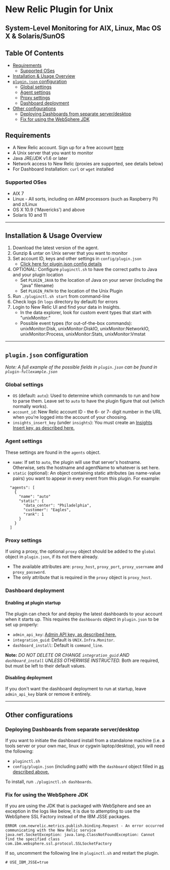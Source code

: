 # New Relic Plugin for Unix

## System-Level Monitoring for AIX, Linux, Mac OS X & Solaris/SunOS

## Table Of Contents
* [Requirements](#requirements)
	* [Supported OSes](#supported-oses)
* [Installation & Usage Overview](#installation-usage-overview)
* [`plugin.json` configuration](#pluginjson-configuration)
	* [Global settings](#global-settings)
	* [Agent settings](#agent-settings)
	* [Proxy settings](#proxy-settings)
	* [Dashboard deployment](#dashboard-deployment)
* [Other configurations](#other-configurations)
	* [Deploying Dashboards from separate server/desktop](#deploying-dashboards-from-separate-serverdesktop)
	* [Fix for using the WebSphere JDK](#fix-for-using-the-websphere-jdk)

## Requirements
* A New Relic account. Sign up for a free account [here](http://newrelic.com)
* A Unix server that you want to monitor
* Java JRE/JDK v1.6 or later
* Network access to New Relic (proxies are supported, see details below)
* For Dashboard Installation: `curl` or `wget` installed

### Supported OSes
* AIX 7
* Linux - All sorts, including on ARM processors (such as Raspberry Pi) and z/Linux
* OS X 10.9 ('Mavericks') and above
* Solaris 10 and 11

--------------------------------------------------------------------------------

## Installation & Usage Overview
1. Download the latest version of the agent.
2. Gunzip & untar on Unix server that you want to monitor
3. Set account ID, keys and other settings in `config/plugin.json`
	* [Click here for plugin.json config details](#pluginjson-configuration)
4. OPTIONAL: Configure `pluginctl.sh` to have the correct paths to Java and your plugin location
	* Set `PLUGIN_JAVA` to the location of Java on your server (including the "java" filename)
	* Set `PLUGIN_PATH` to the location of the Unix Plugin
5. Run `./pluginctl.sh start` from command-line
6. Check logs (in `logs` directory by default) for errors
7. Login to New Relic UI and find your data in Insights.
	* In the data explorer, look for custom event types that start with "unixMonitor:"
	* Possible event types (for out-of-the-box commands): unixMonitor:Disk, unixMonitor:DiskIO, unixMonitor:NetworkIO, unixMonitor:Process, unixMonitor:Stats, unixMonitor:Vmstat

--------------------------------------------------------------------------------

## `plugin.json` configuration
_Note: A full example of the possible fields in `plugin.json` can be found in `plugin-fullexample.json`_

### Global settings
* `OS` (default: `auto`): Used to determine which commands to run and how to parse them. Leave set to `auto` to have the plugin figure that out (which normally works).
* `account_id`: New Relic account ID - the 6- or 7- digit number in the URL when you're logged into the account of your choosing.
* `insights_insert_key` (under `insights`): You must create an [Insights Insert key, as described here.](https://docs.newrelic.com/docs/insights/insights-data-sources/custom-data/insert-custom-events-insights-api#register)

### Agent settings
These settings are found in the `agents` object.

* `name`: If set to `auto`, the plugin will use that server's hostname. Otherwise, sets the hostname and agentName to whatever is set here. 
* `static` (optional): An object containing static attributes (as name-value pairs) you want to appear in every event from this plugin. For example:
```
  "agents": [
    {
      "name": "auto"
      "static": {
        "data_center": "Philadelphia",
        "customer": "Eagles",
        "rank": 1	
      }
    }
  ]
```

### Proxy settings
If using a proxy, the optional `proxy` object should be added to the `global` object in `plugin.json`, if its not there already.

* The available attributes are: `proxy_host`, `proxy_port`, `proxy_username` and `proxy_password`.
* The only attribute that is required in the `proxy` object is `proxy_host`.

### Dashboard deployment

#### Enabling at plugin startup
The plugin can check for and deploy the latest dashboards to your account when it starts up. This requires the `dashboards` object in `plugin.json` to be set up properly:

* `admin_api_key`: [Admin API key, as described here.](https://docs.newrelic.com/docs/apis/rest-api-v2/getting-started/api-keys#admin-api)
* `integration_guid`: Default is `UNIX.Infra.Monitor`.
* `dashboard_install`: Default is `command_line`.

**Note:** *DO NOT DELETE OR CHANGE `integration_guid` AND `dashboard_install` UNLESS OTHERWISE INSTRUCTED.* Both are required, but must be left to their default values.

#### Disabling deployment
If you don't want the dashboard deployment to run at startup, leave `admin_api_key` blank or remove it entirely.

--------------------------------------------------------------------------------

## Other configurations
### Deploying Dashboards from separate server/desktop
If you want to initiate the dashboard install from a standalone machine (i.e. a tools server or your own mac, linux or cygwin laptop/desktop), you will need the following:

* `pluginctl.sh`
* `config/plugin.json` (including path) with the `dashboard` object filled in [as described above.](#enabling-at-plugin-startup)

To install, run `./pluginctl.sh dashboards`.

### Fix for using the WebSphere JDK
If you are using the JDK that is packaged with WebSphere and see an exception in the logs like below, it is due to attempting to use the WebSphere SSL Factory instead of the IBM JSSE packages.

```
ERROR com.newrelic.metrics.publish.binding.Request - An error occurred communicating with the New Relic service
java.net.SocketException: java.lang.ClassNotFoundException: Cannot find the specified class com.ibm.websphere.ssl.protocol.SSLSocketFactory
```

If so, uncomment the following line in `pluginctl.sh` and restart the plugin.

```
# USE_IBM_JSSE=true
```
